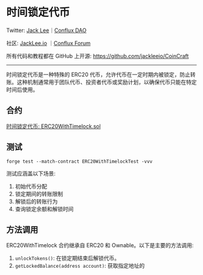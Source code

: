 # 时间锁定代币

Twitter: [Jack Lee](https://x.com/jackleeio)｜[Conflux DAO](https://x.com/ConfluxDAO)

社区: [JackLee.io](https://jacklee.io/) ｜[Conflux Forum](https://forum.conflux.fun/)

所有代码和教程都在 GitHub 上开源: https://github.com/jackleeio/CoinCraft

---

时间锁定代币是一种特殊的 ERC20 代币，允许代币在一定时期内被锁定，防止转账。这种机制通常用于团队代币、投资者代币或奖励计划，以确保代币只能在特定时间后使用。

## 合约

[时间锁定代币: ERC20WithTimelock.sol](../../src/ERC20/ERC20WithTimelock.sol)

## 测试

```
forge test --match-contract ERC20WithTimelockTest -vvv
```

测试应涵盖以下场景:
1. 初始代币分配
2. 锁定期间的转账限制
3. 解锁后的转账行为
4. 查询锁定余额和解锁时间

## 方法调用

ERC20WithTimelock 合约继承自 ERC20 和 Ownable。以下是主要的方法调用:

1. `unlockTokens()`: 在锁定期结束后解锁代币。
2. `getLockedBalance(address account)`: 获取指定地址的
